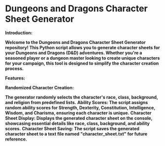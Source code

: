 # Dungeons and Dragons Character Sheet Generator

**Introduction:**

**Welcome to the Dungeons and Dragons Character Sheet Generator repository! This Python script allows you to generate character sheets for your Dungeons and Dragons (D&D) adventures. Whether you're a seasoned player or a dungeon master looking to create unique characters for your campaign, this tool is designed to simplify the character creation process.**

**Features:**

**Randomized Character Creation:**

**The generator randomly selects the character's race, class, background, and religion from predefined lists.**
**Ability Scores: The script assigns random ability scores for Strength, Dexterity, Constitution, Intelligence, Wisdom, and Charisma, ensuring each character is unique.**
**Character Sheet Display: Displays the generated character sheet on the console, showcasing essential details like race, class, background, and ability scores.**
**Character Sheet Saving: The script saves the generated character sheet to a text file named "character_sheet.txt" for future reference.**
